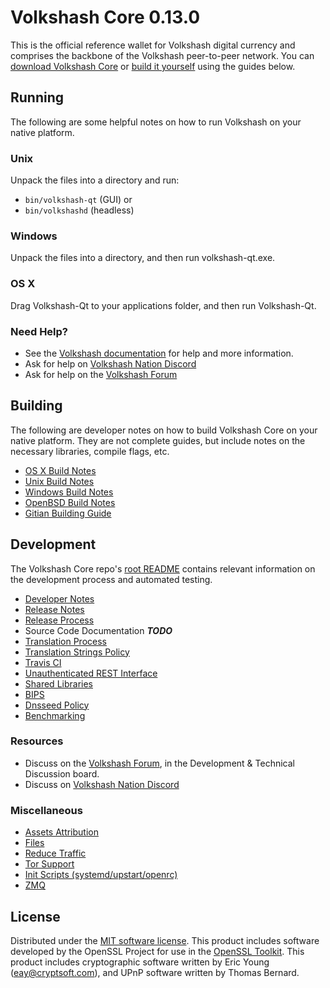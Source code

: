 Volkshash Core 0.13.0
=====================

This is the official reference wallet for Volkshash digital currency and comprises the backbone of the Volkshash peer-to-peer network. You can [download Volkshash Core](https://www.volkshash.org/downloads/) or [build it yourself](#building) using the guides below.

Running
---------------------
The following are some helpful notes on how to run Volkshash on your native platform.

### Unix

Unpack the files into a directory and run:

- `bin/volkshash-qt` (GUI) or
- `bin/volkshashd` (headless)

### Windows

Unpack the files into a directory, and then run volkshash-qt.exe.

### OS X

Drag Volkshash-Qt to your applications folder, and then run Volkshash-Qt.

### Need Help?

* See the [Volkshash documentation](https://docs.volkshash.org)
for help and more information.
* Ask for help on [Volkshash Nation Discord](http://volkshashchat.org)
* Ask for help on the [Volkshash Forum](https://volkshash.org/forum)

Building
---------------------
The following are developer notes on how to build Volkshash Core on your native platform. They are not complete guides, but include notes on the necessary libraries, compile flags, etc.

- [OS X Build Notes](build-osx.md)
- [Unix Build Notes](build-unix.md)
- [Windows Build Notes](build-windows.md)
- [OpenBSD Build Notes](build-openbsd.md)
- [Gitian Building Guide](gitian-building.md)

Development
---------------------
The Volkshash Core repo's [root README](/README.md) contains relevant information on the development process and automated testing.

- [Developer Notes](developer-notes.md)
- [Release Notes](release-notes.md)
- [Release Process](release-process.md)
- Source Code Documentation ***TODO***
- [Translation Process](translation_process.md)
- [Translation Strings Policy](translation_strings_policy.md)
- [Travis CI](travis-ci.md)
- [Unauthenticated REST Interface](REST-interface.md)
- [Shared Libraries](shared-libraries.md)
- [BIPS](bips.md)
- [Dnsseed Policy](dnsseed-policy.md)
- [Benchmarking](benchmarking.md)

### Resources
* Discuss on the [Volkshash Forum](https://volkshash.org/forum), in the Development & Technical Discussion board.
* Discuss on [Volkshash Nation Discord](http://volkshashchat.org)

### Miscellaneous
- [Assets Attribution](assets-attribution.md)
- [Files](files.md)
- [Reduce Traffic](reduce-traffic.md)
- [Tor Support](tor.md)
- [Init Scripts (systemd/upstart/openrc)](init.md)
- [ZMQ](zmq.md)

License
---------------------
Distributed under the [MIT software license](/COPYING).
This product includes software developed by the OpenSSL Project for use in the [OpenSSL Toolkit](https://www.openssl.org/). This product includes
cryptographic software written by Eric Young ([eay@cryptsoft.com](mailto:eay@cryptsoft.com)), and UPnP software written by Thomas Bernard.

